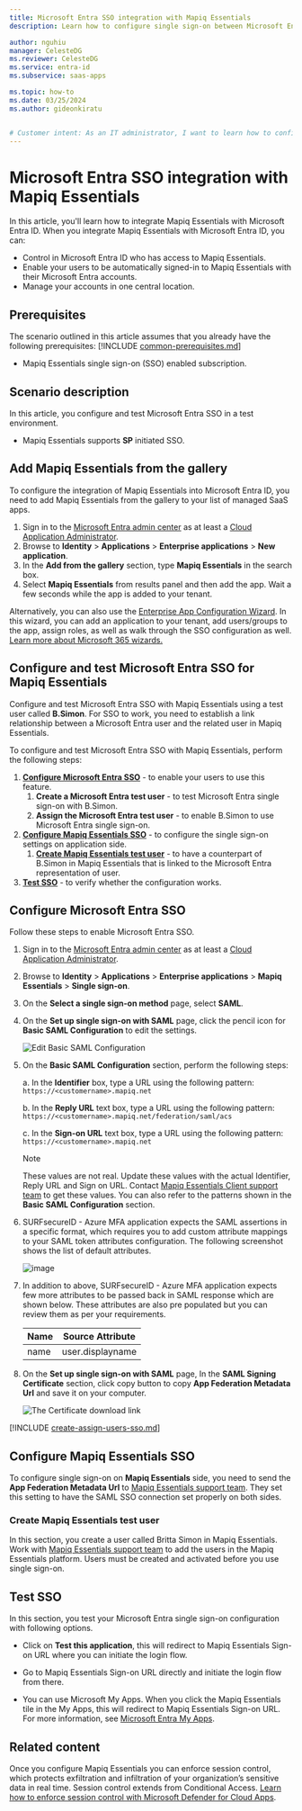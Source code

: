 ```yaml
---
title: Microsoft Entra SSO integration with Mapiq Essentials
description: Learn how to configure single sign-on between Microsoft Entra ID and Mapiq Essentials.

author: nguhiu
manager: CelesteDG
ms.reviewer: CelesteDG
ms.service: entra-id
ms.subservice: saas-apps

ms.topic: how-to
ms.date: 03/25/2024
ms.author: gideonkiratu


# Customer intent: As an IT administrator, I want to learn how to configure single sign-on between Microsoft Entra ID and Mapiq Essentials so that I can control who has access to Mapiq Essentials, enable automatic sign-in with Microsoft Entra accounts, and manage my accounts in one central location.
---
```


# Microsoft Entra SSO integration with Mapiq Essentials

In this article,  you'll learn how to integrate Mapiq Essentials with Microsoft Entra ID. When you integrate Mapiq Essentials with Microsoft Entra ID, you can:

* Control in Microsoft Entra ID who has access to Mapiq Essentials.
* Enable your users to be automatically signed-in to Mapiq Essentials with their Microsoft Entra accounts.
* Manage your accounts in one central location.

## Prerequisites
The scenario outlined in this article assumes that you already have the following prerequisites:
[!INCLUDE [common-prerequisites.md](~/identity/saas-apps/includes/common-prerequisites.md)]
* Mapiq Essentials single sign-on (SSO) enabled subscription.

## Scenario description

In this article,  you configure and test Microsoft Entra SSO in a test environment.

* Mapiq Essentials supports **SP** initiated SSO.

## Add Mapiq Essentials from the gallery

To configure the integration of Mapiq Essentials into Microsoft Entra ID, you need to add Mapiq Essentials from the gallery to your list of managed SaaS apps.

1. Sign in to the [Microsoft Entra admin center](https://entra.microsoft.com) as at least a [Cloud Application Administrator](~/identity/role-based-access-control/permissions-reference.md#cloud-application-administrator).
1. Browse to **Identity** > **Applications** > **Enterprise applications** > **New application**.
1. In the **Add from the gallery** section, type **Mapiq Essentials** in the search box.
1. Select **Mapiq Essentials** from results panel and then add the app. Wait a few seconds while the app is added to your tenant.

 Alternatively, you can also use the [Enterprise App Configuration Wizard](https://portal.office.com/AdminPortal/home?Q=Docs#/azureadappintegration). In this wizard, you can add an application to your tenant, add users/groups to the app, assign roles, as well as walk through the SSO configuration as well. [Learn more about Microsoft 365 wizards.](/microsoft-365/admin/misc/azure-ad-setup-guides)

<a name='configure-and-test-azure-ad-sso-for-mapiq-essentials'></a>

## Configure and test Microsoft Entra SSO for Mapiq Essentials

Configure and test Microsoft Entra SSO with Mapiq Essentials using a test user called **B.Simon**. For SSO to work, you need to establish a link relationship between a Microsoft Entra user and the related user in Mapiq Essentials.

To configure and test Microsoft Entra SSO with Mapiq Essentials, perform the following steps:

1. **[Configure Microsoft Entra SSO](#configure-azure-ad-sso)** - to enable your users to use this feature.
    1. **Create a Microsoft Entra test user** - to test Microsoft Entra single sign-on with B.Simon.
    1. **Assign the Microsoft Entra test user** - to enable B.Simon to use Microsoft Entra single sign-on.
1. **[Configure Mapiq Essentials SSO](#configure-mapiq-essentials-sso)** - to configure the single sign-on settings on application side.
    1. **[Create Mapiq Essentials test user](#create-mapiq-essentials-test-user)** - to have a counterpart of B.Simon in Mapiq Essentials that is linked to the Microsoft Entra representation of user.
1. **[Test SSO](#test-sso)** - to verify whether the configuration works.

<a name='configure-azure-ad-sso'></a>

## Configure Microsoft Entra SSO

Follow these steps to enable Microsoft Entra SSO.

1. Sign in to the [Microsoft Entra admin center](https://entra.microsoft.com) as at least a [Cloud Application Administrator](~/identity/role-based-access-control/permissions-reference.md#cloud-application-administrator).
1. Browse to **Identity** > **Applications** > **Enterprise applications** > **Mapiq Essentials** > **Single sign-on**.
1. On the **Select a single sign-on method** page, select **SAML**.
1. On the **Set up single sign-on with SAML** page, click the pencil icon for **Basic SAML Configuration** to edit the settings.

   ![Edit Basic SAML Configuration](common/edit-urls.png)

1. On the **Basic SAML Configuration** section, perform the following steps:

    a. In the **Identifier** box, type a URL using the following pattern:
    `https://<customername>.mapiq.net`

    b. In the **Reply URL** text box, type a URL using the following pattern:
    `https://<customername>.mapiq.net/federation/saml/acs`
    
    c. In the **Sign-on URL** text box, type a URL using the following pattern:
    `https://<customername>.mapiq.net`

	> [!NOTE]
	> These values are not real. Update these values with the actual Identifier, Reply URL and Sign on URL. Contact [Mapiq Essentials Client support team](mailto:support@mapiq.com) to get these values. You can also refer to the patterns shown in the **Basic SAML Configuration** section.

1. SURFsecureID - Azure MFA application expects the SAML assertions in a specific format, which requires you to add custom attribute mappings to your SAML token attributes configuration. The following screenshot shows the list of default attributes.

	![image](common/default-attributes.png)

1. In addition to above, SURFsecureID - Azure MFA application expects few more attributes to be passed back in SAML response which are shown below. These attributes are also pre populated but you can review them as per your requirements.
	
	| Name | Source Attribute |
	| --------- | --------- |
    | name | user.displayname |    

1. On the **Set up single sign-on with SAML** page, In the **SAML Signing Certificate** section, click copy button to copy **App Federation Metadata Url** and save it on your computer.

	![The Certificate download link](common/copy-metadataurl.png)

<a name='create-an-azure-ad-test-user'></a>

[!INCLUDE [create-assign-users-sso.md](~/identity/saas-apps/includes/create-assign-users-sso.md)]

## Configure Mapiq Essentials SSO

To configure single sign-on on **Mapiq Essentials** side, you need to send the **App Federation Metadata Url** to [Mapiq Essentials support team](mailto:support@mapiq.com). They set this setting to have the SAML SSO connection set properly on both sides.

### Create Mapiq Essentials test user

In this section, you create a user called Britta Simon in Mapiq Essentials. Work with [Mapiq Essentials support team](mailto:support@mapiq.com) to add the users in the Mapiq Essentials platform. Users must be created and activated before you use single sign-on.

## Test SSO 

In this section, you test your Microsoft Entra single sign-on configuration with following options. 

* Click on **Test this application**, this will redirect to Mapiq Essentials Sign-on URL where you can initiate the login flow. 

* Go to Mapiq Essentials Sign-on URL directly and initiate the login flow from there.

* You can use Microsoft My Apps. When you click the Mapiq Essentials tile in the My Apps, this will redirect to Mapiq Essentials Sign-on URL. For more information, see [Microsoft Entra My Apps](/azure/active-directory/manage-apps/end-user-experiences#azure-ad-my-apps).

## Related content

Once you configure Mapiq Essentials you can enforce session control, which protects exfiltration and infiltration of your organization’s sensitive data in real time. Session control extends from Conditional Access. [Learn how to enforce session control with Microsoft Defender for Cloud Apps](/cloud-app-security/proxy-deployment-aad).
